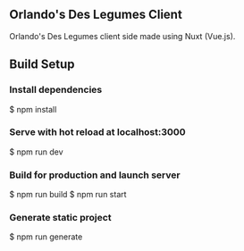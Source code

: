 ## Orlando's Des Legumes Client
Orlando's Des Legumes client side made using Nuxt (Vue.js).

## Build Setup
### Install dependencies
$ npm install

### Serve with hot reload at localhost:3000
$ npm run dev

### Build for production and launch server
$ npm run build
$ npm run start

### Generate static project
$ npm run generate

